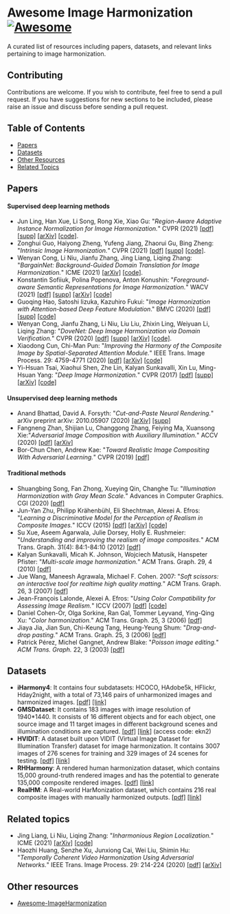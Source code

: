 # Awesome Image Harmonization  [![Awesome](https://cdn.rawgit.com/sindresorhus/awesome/d7305f38d29fed78fa85652e3a63e154dd8e8829/media/badge.svg)](https://github.com/sindresorhus/awesome)

A curated list of resources including papers, datasets, and relevant links pertaining to image harmonization.

## Contributing

Contributions are welcome.  If you wish to contribute, feel free to send a pull request. If you have suggestions for new sections to be included, please raise an issue and discuss before sending a pull request.

## Table of Contents
+ [Papers](#Papers)
+ [Datasets](#Datasets)
+ [Other Resources](#Other-resources)
+ [Related Topics](#Related-topics)


## Papers

#### Supervised deep learning methods
+ Jun Ling, Han Xue, Li Song, Rong Xie, Xiao Gu: "*Region-Aware Adaptive Instance Normalization for Image Harmonization.*" CVPR (2021) [[pdf]](https://openaccess.thecvf.com/content/CVPR2021/papers/Ling_Region-Aware_Adaptive_Instance_Normalization_for_Image_Harmonization_CVPR_2021_paper.pdf) [[supp]](https://openaccess.thecvf.com/content/CVPR2021/supplemental/Ling_Region-Aware_Adaptive_Instance_CVPR_2021_supplemental.pdf) [[arXiv]](http://arxiv.org/abs/2106.02853) [[code]](https://github.com/junleen/RainNet).
+ Zonghui Guo, Haiyong Zheng, Yufeng Jiang, Zhaorui Gu, Bing Zheng: "*Intrinsic Image Harmonization.*" CVPR (2021) [[pdf]](https://openaccess.thecvf.com/content/CVPR2021/papers/Guo_Intrinsic_Image_Harmonization_CVPR_2021_paper.pdf) [[supp]](https://openaccess.thecvf.com/content/CVPR2021/supplemental/Guo_Intrinsic_Image_Harmonization_CVPR_2021_supplemental.pdf) [[code]](https://github.com/zhenglab/IntrinsicHarmony).
+ Wenyan Cong, Li Niu, Jianfu Zhang,  Jing Liang, Liqing Zhang: "*BargainNet: Background-Guided Domain Translation for Image Harmonization.*" ICME (2021) [[arXiv]](https://arxiv.org/abs/2009.09169) [[code]](https://github.com/bcmi/BargainNet).
+ Konstantin Sofiiuk, Polina Popenova, Anton Konushin: "*Foreground-aware Semantic Representations for Image Harmonization.*" WACV (2021) [[pdf]](https://openaccess.thecvf.com/content/WACV2021/papers/Sofiiuk_Foreground-Aware_Semantic_Representations_for_Image_Harmonization_WACV_2021_paper.pdf) [[supp]](https://openaccess.thecvf.com/content/WACV2021/supplemental/Sofiiuk_Foreground-Aware_Semantic_Representations_WACV_2021_supplemental.zip)  [[arXiv]](https://arxiv.org/abs/2006.00809) [[code]](https://github.com/saic-vul/image_harmonization)
+ Guoqing Hao, Satoshi Iizuka, Kazuhiro Fukui: "*Image Harmonization with Attention-based Deep Feature Modulation*." BMVC (2020) [[pdf]](https://www.bmvc2020-conference.com/assets/papers/0121.pdf) [[supp]](https://www.bmvc2020-conference.com/assets/supp/0121_supp.zip) [[code]](https://github.com/Dominoer/bmvc2020_image_harmonization)
+ Wenyan Cong, Jianfu Zhang, Li Niu, Liu Liu, Zhixin Ling, Weiyuan Li, Liqing Zhang: "*DoveNet: Deep Image Harmonization via Domain Verification.*" CVPR (2020) [[pdf]](https://openaccess.thecvf.com/content_CVPR_2020/papers/Cong_DoveNet_Deep_Image_Harmonization_via_Domain_Verification_CVPR_2020_paper.pdf) [[supp]](https://openaccess.thecvf.com/content_CVPR_2020/supplemental/Cong_DoveNet_Deep_Image_CVPR_2020_supplemental.pdf) [[arXiv]](https://arxiv.org/abs/1911.13239) [[code]](https://github.com/bcmi/Image_Harmonization_Datasets/tree/master/DoveNet).
+ Xiaodong Cun, Chi-Man Pun: "*Improving the Harmony of the Composite Image by Spatial-Separated Attention Module.*" IEEE Trans. Image Process. 29: 4759-4771 (2020) [[pdf]](https://ieeexplore.ieee.org/stamp/stamp.jsp?tp=&arnumber=9018370) [[arXiv]](https://arxiv.org/abs/1907.06406) [[code]](https://github.com/vinthony/s2am)
+ Yi-Hsuan Tsai, Xiaohui Shen, Zhe Lin, Kalyan Sunkavalli, Xin Lu, Ming-Hsuan Yang: "*Deep Image Harmonization.*" CVPR (2017) [[pdf]](http://openaccess.thecvf.com/content_cvpr_2017/papers/Tsai_Deep_Image_Harmonization_CVPR_2017_paper.pdf) [[supp]](http://vllab.ucmerced.edu/ytsai/CVPR17/cvpr17_harmonization_supp.pdf) [[arXiv]](https://arxiv.org/abs/1703.00069) [[code]](https://github.com/wasidennis/DeepHarmonization)

#### Unsupervised deep learning methods
+ Anand Bhattad, David A. Forsyth: "*Cut-and-Paste Neural Rendering.*" arXiv preprint arXiv: 2010.05907 (2020) [[arXiv]](https://arxiv.org/abs/2010.05907) [[supp]](https://anandbhattad.github.io/projects/reshading/supp.pdf)
+ Fangneng Zhan, Shijian Lu, Changgong Zhang, Feiying Ma, Xuansong Xie:"*Adversarial Image Composition with Auxiliary Illumination.*"  ACCV (2020) [[pdf]](https://openaccess.thecvf.com/content/ACCV2020/papers/Zhan_Adversarial_Image_Composition_with_Auxiliary_Illumination_ACCV_2020_paper.pdf) [[arXiv]](https://arxiv.org/abs/2009.08255)
+ Bor-Chun Chen, Andrew Kae: "*Toward Realistic Image Compositing With Adversarial Learning.*" CVPR (2019) [[pdf]](http://openaccess.thecvf.com/content_CVPR_2019/papers/Chen_Toward_Realistic_Image_Compositing_With_Adversarial_Learning_CVPR_2019_paper.pdf)

#### Traditional methods
+ Shuangbing Song, Fan Zhong, Xueying Qin, Changhe Tu: "*Illumination Harmonization with Gray Mean Scale.*" Advances in Computer Graphics. CGI (2020) [[pdf]](https://link.springer.com/content/pdf/10.1007%2F978-3-030-61864-3_17.pdf)
+ Jun-Yan Zhu, Philipp Krähenbühl, Eli Shechtman, Alexei A. Efros:  "*Learning a Discriminative Model for the Perception of Realism in Composite Images.*" ICCV (2015) [[pdf]](https://www.cv-foundation.org/openaccess/content_iccv_2015/papers/Zhu_Learning_a_Discriminative_ICCV_2015_paper.pdf) [[arXiv]](https://arxiv.org/abs/1510.00477) [[code]](https://github.com/junyanz/RealismCNN)
+ Su Xue, Aseem Agarwala, Julie Dorsey, Holly E. Rushmeier:
"*Understanding and improving the realism of image composites.*" ACM Trans. Graph. 31(4): 84:1-84:10 (2012) [[pdf]](https://graphics.cs.yale.edu/sites/default/files/2012sig_compositing.pdf)
+ Kalyan Sunkavalli, Micah K. Johnson, Wojciech Matusik, Hanspeter Pfister: "*Multi-scale image harmonization.*" ACM Trans. Graph. 29, 4 (2010) [[pdf]](http://www.kalyans.org/research/2012/Harmonization_SIG10.pdf)
+ Jue Wang, Maneesh Agrawala, Michael F. Cohen. 2007: "*Soft scissors: an interactive tool for realtime high quality matting.*" ACM Trans. Graph. 26, 3 (2007) [[pdf]](http://vis.berkeley.edu/papers/softscissors/softscissors-SIG07.pdf)
+ Jean-François Lalonde, Alexei A. Efros: "*Using Color Compatibility for Assessing Image Realism.*" ICCV (2007) [[pdf]](https://ieeexplore.ieee.org/document/4409107) [[code]](https://github.com/jflalonde/colorRealism)
+ Daniel Cohen-Or, Olga Sorkine, Ran Gal, Tommer Leyvand, Ying-Qing Xu: "*Color harmonization.*" ACM Trans. Graph. 25, 3 (2006) [[pdf]](https://igl.ethz.ch/projects/color-harmonization/harmonization.pdf)
+ Jiaya Jia, Jian Sun, Chi-Keung Tang, Heung-Yeung Shum: "*Drag-and-drop pasting.*" ACM Trans. Graph. 25, 3 (2006) [[pdf]](http://jiaya.me/archive/all_project_webpages/ddp/drag-and-drop_pasting.html)
+ Patrick Pérez, Michel Gangnet, Andrew Blake: "*Poisson image editing.*" *ACM Trans. Graph.* 22, 3 (2003) [[pdf]](https://www.cs.jhu.edu/~misha/Fall07/Papers/Perez03.pdf)

## Datasets
+ **iHarmony4**: It contains four subdatasets: HCOCO, HAdobe5k,	HFlickr, Hday2night, with a total of 73,146 pairs of unharmonized images and harmonized images. [[pdf]](https://openaccess.thecvf.com/content_CVPR_2020/papers/Cong_DoveNet_Deep_Image_Harmonization_via_Domain_Verification_CVPR_2020_paper.pdf) [[link]](https://github.com/bcmi/Image_Harmonization_Datasets)
+ **GMSDataset**: It contains 183 images with image resolution of 1940*1440. It consists of 16 different objects and for each object, one source image and 11 target images in different background scenes and illumination conditions are captured. [[pdf]](https://link.springer.com/content/pdf/10.1007%2F978-3-030-61864-3_17.pdf) [[link]](https://pan.baidu.com/s/141bLd3kjw8I4L7vUhYiEnQ) (access code: ekn2)
+ **HVIDIT**: A dataset built upon VIDIT (Virtual Image Dataset for Illumination Transfer) dataset for image harmonization. It contains 3007 images of 276 scenes for training and 329 images of 24 scenes for testing. [[pdf]](https://openaccess.thecvf.com/content/CVPR2021/papers/Guo_Intrinsic_Image_Harmonization_CVPR_2021_paper.pdf) [[link]](https://github.com/zhenglab/IntrinsicHarmony)
+ **RHHarmony**: A rendered human harmonization dataset, which contains 15,000 ground-truth rendered images and has the potential to generate 135,000 composite rendered images. [[pdf]](https://arxiv.org/pdf/2103.17104.pdf) [[link]](https://github.com/bcmi/Rendered_Image_Harmonization_Datasets)
+ **RealHM**: A Real-world HarMonization dataset, which contains 216 real composite images with manually harmonized outputs. [[pdf]](https://arxiv.org/pdf/2108.06805.pdf) [[link]](https://github.com/VITA-Group/SSHarmonization)

## Related topics

+ Jing Liang, Li Niu, Liqing Zhang: "*Inharmonious Region Localization.*" ICME (2021) [[arXiv]](https://arxiv.org/abs/2104.09453) [[code]](https://github.com/bcmi/DIRL) 
+ Haozhi Huang, Senzhe Xu, Junxiong Cai, Wei Liu, Shimin Hu: "*Temporally Coherent Video Harmonization Using Adversarial Networks.*" IEEE Trans. Image Process. 29: 214-224 (2020) [[pdf]](https://ieeexplore.ieee.org/stamp/stamp.jsp?tp=&arnumber=8765343) [[arXiv]](https://arxiv.org/abs/1809.01372) 

## Other resources

+ [Awesome-ImageHarmonization](https://github.com/subeeshvasu/Awesome-ImageHarmonization)

